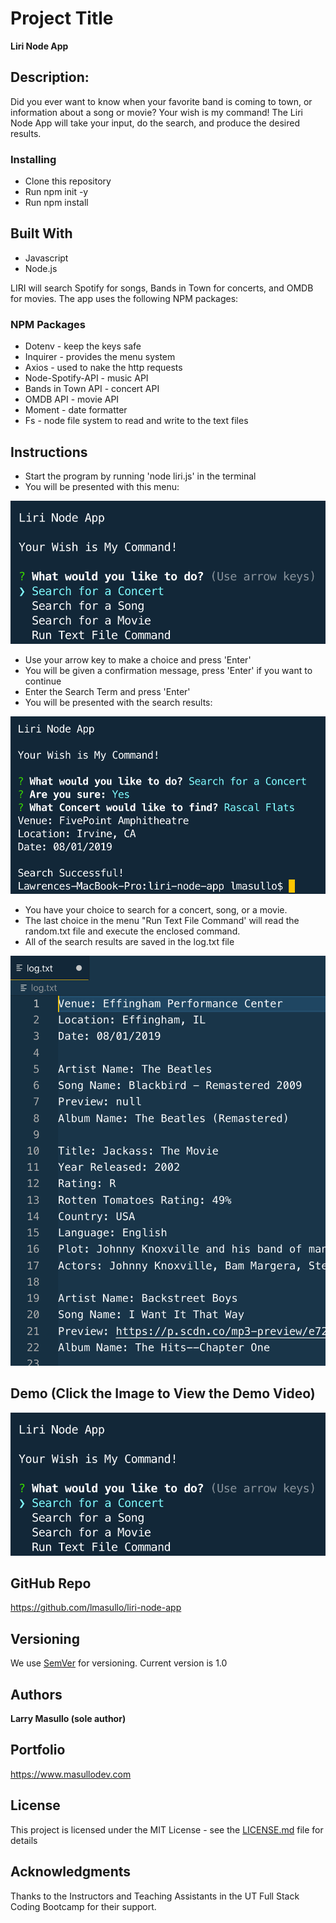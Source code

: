 # Project Title

**Liri Node App**

## Description:

Did you ever want to know when your favorite band is coming to town, or information about a song or movie?
Your wish is my command!
The Liri Node App will take your input, do the search, and produce the desired results.

### Installing

* Clone this repository
* Run npm init -y
* Run npm install

## Built With

* Javascript
* Node.js

LIRI will search Spotify for songs, Bands in Town for concerts, and OMDB for movies.
The app uses the following NPM packages: 

### NPM Packages
* Dotenv - keep the keys safe
* Inquirer - provides the menu system
* Axios - used to nake the http requests
* Node-Spotify-API - music API
* Bands in Town API - concert API
* OMDB API - movie API
* Moment - date formatter
* Fs - node file system to read and write to the text files

## Instructions

* Start the program by running 'node liri.js' in the terminal
* You will be presented with this menu:

![alt text](images/instruct1.png "Main Menu")

* Use your arrow key to make a choice and press 'Enter'
* You will be given a confirmation message, press 'Enter' if you want to continue
* Enter the Search Term and press 'Enter'
* You will be presented with the search results:

![alt text](images/instruct2b.png "Search Result")

* You have your choice to search for a concert, song, or a movie.
* The last choice in the menu "Run Text File Command' will read the random.txt file and execute the enclosed command.
* All of the search results are saved in the log.txt file

![alt text](images/log.png "Log.txt File")

## Demo (Click the Image to View the Demo Video)

[![Watch the video](images/instruct1.png)](https://www.youtube.com/embed/-isHopAYq7w "Main Menu")

## GitHub Repo
https://github.com/lmasullo/liri-node-app

## Versioning

We use [SemVer](http://semver.org/) for versioning. 
Current version is 1.0

## Authors

**Larry Masullo (sole author)**

## Portfolio
https://www.masullodev.com

## License

This project is licensed under the MIT License - see the [LICENSE.md](LICENSE.md) file for details

## Acknowledgments

Thanks to the Instructors and Teaching Assistants in the UT Full Stack Coding Bootcamp for their support. 

